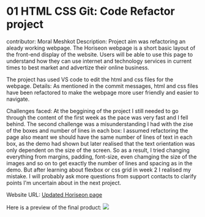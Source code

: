 # 01 HTML CSS Git: Code Refactor project
contributor: Moral Meshkot
Description:
Project aim was refactoring an aleady working webpage. The Horiseon webpage is a short basic layout of the front-end display of the website. Users will be able to use this page to understand how they can use internet and technology services in current times to best market and advertize their online business.

The project has used VS code to edit the html and css files for the webpage.
Details:
As mentioned in the commit messages, html and css files have been refactored to make the webpage more user friendly and easier to navigate.

Challenges faced:
At the beggining of the project I still needed to go through the content of the first week as the pace was very fast and I fell behind. The second challenge was a misunderstanding I had with the zise of the boxes and number of lines in each box: I assumed refactoring the page also meant we should have the same number of lines of text in each box, as the demo had shown but later realised that the text orientation was only dependent on the size of the screen.
So as a result, I tried changing everything from margins, padding, font-size, even chamging the size of the images and so on to get exactly the number of lines and spacing as in the demo.
But after learning about flexbox or css grid in week 2 I realised my mistake. I will probably ask more questions from support contacts to clarify points I'm uncertain about in the next project.

Website URL:  <a href="https://light1377.github.io/week1-project/">Updated Horiseon page</a> 

Here is a preview of the final product:
<img src="./assets/images/search-engine-optimization.jpg"/>





